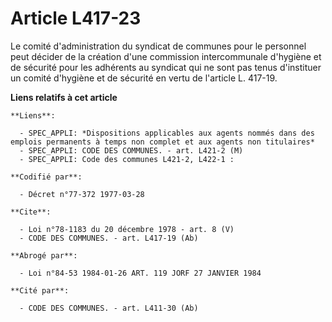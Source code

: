 # Article L417-23

Le comité d'administration du syndicat de communes pour le personnel peut décider de la création d'une commission
intercommunale d'hygiène et de sécurité pour les adhérents au syndicat qui ne sont pas tenus d'instituer un comité d'hygiène
et de sécurité en vertu de l'article L. 417-19.

**Liens relatifs à cet article**

	**Liens**:

	  - SPEC_APPLI: *Dispositions applicables aux agents nommés dans des emplois permanents à temps non complet et aux agents non titulaires*
	  - SPEC_APPLI: CODE DES COMMUNES. - art. L421-2 (M)
	  - SPEC_APPLI: Code des communes L421-2, L422-1 :

	**Codifié par**:

	  - Décret n°77-372 1977-03-28

	**Cite**:

	  - Loi n°78-1183 du 20 décembre 1978 - art. 8 (V)
	  - CODE DES COMMUNES. - art. L417-19 (Ab)

	**Abrogé par**:

	  - Loi n°84-53 1984-01-26 ART. 119 JORF 27 JANVIER 1984

	**Cité par**:

	  - CODE DES COMMUNES. - art. L411-30 (Ab)
